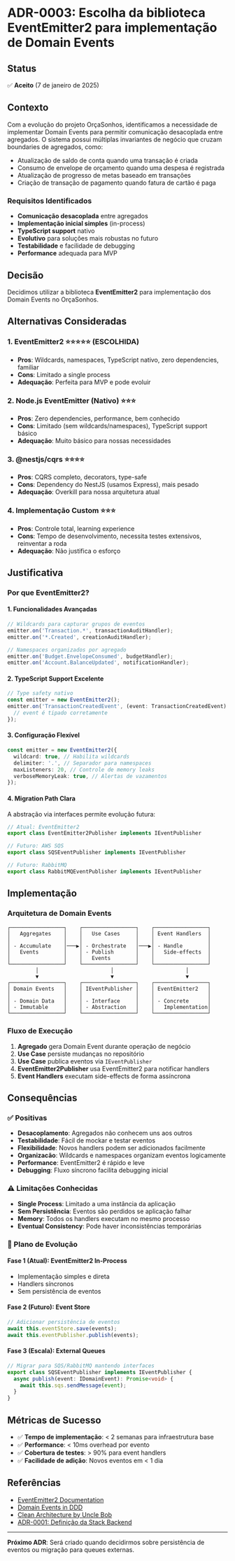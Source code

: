 # ADR-0003: Escolha da biblioteca EventEmitter2 para implementação de Domain Events

## Status

✅ **Aceito** (7 de janeiro de 2025)

## Contexto

Com a evolução do projeto OrçaSonhos, identificamos a necessidade de implementar Domain Events para permitir comunicação desacoplada entre agregados. O sistema possui múltiplas invariantes de negócio que cruzam boundaries de agregados, como:

- Atualização de saldo de conta quando uma transação é criada
- Consumo de envelope de orçamento quando uma despesa é registrada
- Atualização de progresso de metas baseado em transações
- Criação de transação de pagamento quando fatura de cartão é paga

### Requisitos Identificados

- **Comunicação desacoplada** entre agregados
- **Implementação inicial simples** (in-process)
- **TypeScript support** nativo
- **Evolutivo** para soluções mais robustas no futuro
- **Testabilidade** e facilidade de debugging
- **Performance** adequada para MVP

## Decisão

Decidimos utilizar a biblioteca **EventEmitter2** para implementação dos Domain Events no OrçaSonhos.

## Alternativas Consideradas

### 1. EventEmitter2 ⭐⭐⭐⭐⭐ (ESCOLHIDA)

- **Pros**: Wildcards, namespaces, TypeScript nativo, zero dependencies, familiar
- **Cons**: Limitado a single process
- **Adequação**: Perfeita para MVP e pode evoluir

### 2. Node.js EventEmitter (Nativo) ⭐⭐⭐

- **Pros**: Zero dependencies, performance, bem conhecido
- **Cons**: Limitado (sem wildcards/namespaces), TypeScript support básico
- **Adequação**: Muito básico para nossas necessidades

### 3. @nestjs/cqrs ⭐⭐⭐⭐

- **Pros**: CQRS completo, decorators, type-safe
- **Cons**: Dependency do NestJS (usamos Express), mais pesado
- **Adequação**: Overkill para nossa arquitetura atual

### 4. Implementação Custom ⭐⭐⭐

- **Pros**: Controle total, learning experience
- **Cons**: Tempo de desenvolvimento, necessita testes extensivos, reinventar a roda
- **Adequação**: Não justifica o esforço

## Justificativa

### Por que EventEmitter2?

#### 1. **Funcionalidades Avançadas**

```typescript
// Wildcards para capturar grupos de eventos
emitter.on('Transaction.*', transactionAuditHandler);
emitter.on('*.Created', creationAuditHandler);

// Namespaces organizados por agregado
emitter.on('Budget.EnvelopeConsumed', budgetHandler);
emitter.on('Account.BalanceUpdated', notificationHandler);
```

#### 2. **TypeScript Support Excelente**

```typescript
// Type safety nativo
const emitter = new EventEmitter2();
emitter.on('TransactionCreatedEvent', (event: TransactionCreatedEvent) => {
  // event é tipado corretamente
});
```

#### 3. **Configuração Flexível**

```typescript
const emitter = new EventEmitter2({
  wildcard: true, // Habilita wildcards
  delimiter: '.', // Separador para namespaces
  maxListeners: 20, // Controle de memory leaks
  verboseMemoryLeak: true, // Alertas de vazamentos
});
```

#### 4. **Migration Path Clara**

A abstração via interfaces permite evolução futura:

```typescript
// Atual: EventEmitter2
export class EventEmitter2Publisher implements IEventPublisher

// Futuro: AWS SQS
export class SQSEventPublisher implements IEventPublisher

// Futuro: RabbitMQ
export class RabbitMQEventPublisher implements IEventPublisher
```

## Implementação

### Arquitetura de Domain Events

```
┌─────────────────┐    ┌─────────────────┐    ┌─────────────────┐
│   Aggregates    │    │   Use Cases     │    │ Event Handlers  │
│                 │    │                 │    │                 │
│ - Accumulate    │───▶│ - Orchestrate   │───▶│ - Handle        │
│   Events        │    │ - Publish       │    │   Side-effects  │
│                 │    │   Events        │    │                 │
└─────────────────┘    └─────────────────┘    └─────────────────┘
         │                       │                       │
         ▼                       ▼                       ▼
┌─────────────────┐    ┌─────────────────┐    ┌─────────────────┐
│ Domain Events   │    │ IEventPublisher │    │ EventEmitter2   │
│                 │    │                 │    │                 │
│ - Domain Data   │    │ - Interface     │    │ - Concrete      │
│ - Immutable     │    │ - Abstraction   │    │   Implementation│
└─────────────────┘    └─────────────────┘    └─────────────────┘
```

### Fluxo de Execução

1. **Agregado** gera Domain Event durante operação de negócio
2. **Use Case** persiste mudanças no repositório
3. **Use Case** publica eventos via `IEventPublisher`
4. **EventEmitter2Publisher** usa EventEmitter2 para notificar handlers
5. **Event Handlers** executam side-effects de forma assíncrona

## Consequências

### ✅ Positivas

- **Desacoplamento**: Agregados não conhecem uns aos outros
- **Testabilidade**: Fácil de mockar e testar eventos
- **Flexibilidade**: Novos handlers podem ser adicionados facilmente
- **Organizacão**: Wildcards e namespaces organizam eventos logicamente
- **Performance**: EventEmitter2 é rápido e leve
- **Debugging**: Fluxo síncrono facilita debugging inicial

### ⚠️ Limitações Conhecidas

- **Single Process**: Limitado a uma instância da aplicação
- **Sem Persistência**: Eventos são perdidos se aplicação falhar
- **Memory**: Todos os handlers executam no mesmo processo
- **Eventual Consistency**: Pode haver inconsistências temporárias

### 🔮 Plano de Evolução

#### Fase 1 (Atual): EventEmitter2 In-Process

- Implementação simples e direta
- Handlers síncronos
- Sem persistência de eventos

#### Fase 2 (Futuro): Event Store

```typescript
// Adicionar persistência de eventos
await this.eventStore.save(events);
await this.eventPublisher.publish(events);
```

#### Fase 3 (Escala): External Queues

```typescript
// Migrar para SQS/RabbitMQ mantendo interfaces
export class SQSEventPublisher implements IEventPublisher {
  async publish(event: IDomainEvent): Promise<void> {
    await this.sqs.sendMessage(event);
  }
}
```

## Métricas de Sucesso

- ✅ **Tempo de implementação**: < 2 semanas para infraestrutura base
- ✅ **Performance**: < 10ms overhead por evento
- ✅ **Cobertura de testes**: > 90% para event handlers
- ✅ **Facilidade de adição**: Novos eventos em < 1 dia

## Referências

- [EventEmitter2 Documentation](https://github.com/EventEmitter2/EventEmitter2)
- [Domain Events in DDD](https://martinfowler.com/eaaDev/DomainEvent.html)
- [Clean Architecture by Uncle Bob](https://blog.cleancoder.com/uncle-bob/2012/08/13/the-clean-architecture.html)
- [ADR-0001: Definição da Stack Backend](./0001-definicao-stack-backend.md)

---

**Próximo ADR**: Será criado quando decidirmos sobre persistência de eventos ou migração para queues externas.
